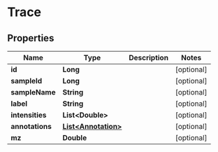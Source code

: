 

# Trace


## Properties

| Name | Type | Description | Notes |
|------------ | ------------- | ------------- | -------------|
|**id** | **Long** |  |  [optional] |
|**sampleId** | **Long** |  |  [optional] |
|**sampleName** | **String** |  |  [optional] |
|**label** | **String** |  |  [optional] |
|**intensities** | **List&lt;Double&gt;** |  |  [optional] |
|**annotations** | [**List&lt;Annotation&gt;**](Annotation.md) |  |  [optional] |
|**mz** | **Double** |  |  [optional] |



